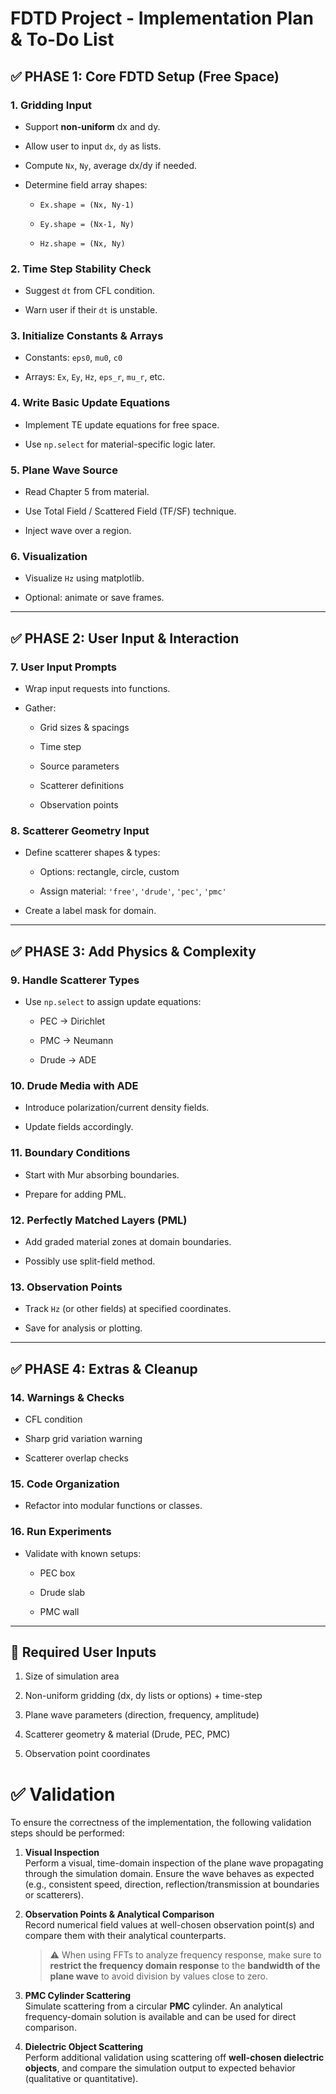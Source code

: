 # FDTD Project - Implementation Plan & To-Do List

## ✅ PHASE 1: Core FDTD Setup (Free Space)

### 1. Gridding Input

- Support **non-uniform** dx and dy.
    
- Allow user to input `dx`, `dy` as lists.
    
- Compute `Nx`, `Ny`, average dx/dy if needed.
    
- Determine field array shapes:
    
    - `Ex.shape = (Nx, Ny-1)`
        
    - `Ey.shape = (Nx-1, Ny)`
        
    - `Hz.shape = (Nx, Ny)`
        

### 2. Time Step Stability Check

- Suggest `dt` from CFL condition.
    
- Warn user if their `dt` is unstable.
    

### 3. Initialize Constants & Arrays

- Constants: `eps0`, `mu0`, `c0`
    
- Arrays: `Ex`, `Ey`, `Hz`, `eps_r`, `mu_r`, etc.
    

### 4. Write Basic Update Equations

- Implement TE update equations for free space.
    
- Use `np.select` for material-specific logic later.
    

### 5. Plane Wave Source

- Read Chapter 5 from material.
    
- Use Total Field / Scattered Field (TF/SF) technique.
    
- Inject wave over a region.
    

### 6. Visualization

- Visualize `Hz` using matplotlib.
    
- Optional: animate or save frames.
    

---

## ✅ PHASE 2: User Input & Interaction

### 7. User Input Prompts

- Wrap input requests into functions.
    
- Gather:
    
    - Grid sizes & spacings
        
    - Time step
        
    - Source parameters
        
    - Scatterer definitions
        
    - Observation points
        

### 8. Scatterer Geometry Input

- Define scatterer shapes & types:
    
    - Options: rectangle, circle, custom
        
    - Assign material: `'free'`, `'drude'`, `'pec'`, `'pmc'`
        
- Create a label mask for domain.
    

---

## ✅ PHASE 3: Add Physics & Complexity

### 9. Handle Scatterer Types

- Use `np.select` to assign update equations:
    
    - PEC → Dirichlet
        
    - PMC → Neumann
        
    - Drude → ADE
        

### 10. Drude Media with ADE

- Introduce polarization/current density fields.
    
- Update fields accordingly.
    

### 11. Boundary Conditions

- Start with Mur absorbing boundaries.
    
- Prepare for adding PML.
    

### 12. Perfectly Matched Layers (PML)

- Add graded material zones at domain boundaries.
    
- Possibly use split-field method.
    

### 13. Observation Points

- Track `Hz` (or other fields) at specified coordinates.
    
- Save for analysis or plotting.
    

---

## ✅ PHASE 4: Extras & Cleanup

### 14. Warnings & Checks

- CFL condition
    
- Sharp grid variation warning
    
- Scatterer overlap checks
    

### 15. Code Organization

- Refactor into modular functions or classes.
    

### 16. Run Experiments

- Validate with known setups:
    
    - PEC box
        
    - Drude slab
        
    - PMC wall
        

---

## 🔽 Required User Inputs

1. Size of simulation area
    
2. Non-uniform gridding (dx, dy lists or options) + time-step
    
3. Plane wave parameters (direction, frequency, amplitude)
    
4. Scatterer geometry & material (Drude, PEC, PMC)
    
5. Observation point coordinates


# ✅ Validation

To ensure the correctness of the implementation, the following validation steps should be performed:

1. **Visual Inspection**  
   Perform a visual, time-domain inspection of the plane wave propagating through the simulation domain. Ensure the wave behaves as expected (e.g., consistent speed, direction, reflection/transmission at boundaries or scatterers).

2. **Observation Points & Analytical Comparison**  
   Record numerical field values at well-chosen observation point(s) and compare them with their analytical counterparts.  
   > ⚠️ When using FFTs to analyze frequency response, make sure to **restrict the frequency domain response** to the **bandwidth of the plane wave** to avoid division by values close to zero.

3. **PMC Cylinder Scattering**  
   Simulate scattering from a circular **PMC** cylinder. An analytical frequency-domain solution is available and can be used for direct comparison.

4. **Dielectric Object Scattering**  
   Perform additional validation using scattering off **well-chosen dielectric objects**, and compare the simulation output to expected behavior (qualitative or quantitative).
